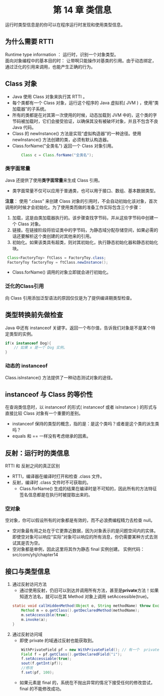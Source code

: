 # <center> 第 14 章 类信息 </center> #
运行时类型信息是的你可以在程序运行时发现和使用类型信息。

## 为什么需要 RTTI
Runtime type information ： 运行时，识别一个对象类型。<br>
面向对象编程中的基本目的时： 让带啊只能操作对基类的引用。由于动态绑定，通过泛化的引用来调用，也能产生正确的行为。

## Class 对象
- Java 使用 Class 对象来执行其 RTTI 。
- 每个类都有一个 Class 对象，运行这个程序的 Java 虚拟机( JVM ) ，使用“类加载器”的子系统。
- 所有的类都是在对其第一次使用的时候，动态加载到 JVM 中的，这个类的字节码被加载时，它们会接受验证，以确保其没有被破坏对象，并且不包含不良 Java 代码。
- Class 的 newInstance() 方法是实现“虚拟构造器”的一种途径。使用 newInstance() 方法创建的类，必须有默认构造器。
- Class.forName("全类名") 返回一个 Class 对象引用。
    ```java
        Class c = Class.forName("全类名");
    ```

### 类字面常量
Java 还提供了使用**类字面常量**来生成 Class 引用。
- 类字面常量不仅可以应用于普通类，也可以用于接口、数组、基本数据类型。

**注意**： 使用 “.class” 来创建 Class 对象的引用时，不会自动初始化该对象，首次调用的时候才会初始化。为了使用类而做的准备工作实际包含三个步骤：
1. 加载，这是由类加载器执行的。该步骤查找字节码，并从这些字节码中创建一个 Class 对象。
2. 链接。在链接阶段将验证类中的字节码，为静态域分配存储空间，如果必需的话还要解析这个类创建的对其他来的引用。
3. 初始化。如果该类具有超类，则对其初始化，执行静态初始化器和静态初始化块。 
```java
 Class<FactoryToy> ftClass = FactoryToy.class;
 FactoryToy factoryToy = ftClass.newInstance();
```
- Class.forName() 调用的对象立即就会进行初始化。

### 泛化的Class引用
向 Class 引用添加泛型语法的原因仅仅是为了提供编译期类型检查。

## 类型转换前先做检查
Java 中还有 instanceof 关键字。返回一个布尔值，告诉我们对象是不是某个特定类型的实例。
```java
if(x instanceof Dog){
    // 如果 x 是一个 Dog 实例。
}
```
### 动态的 instanceof
Class.isInstance() 方法提供了一种动态测试对象的途径。

## instanceof 与 Class 的等价性
在查询类信息时，以 instanceof 的形式( instanceof 或者 isInstance ) 的形式与直接比较 Class 对象有一个重要的差别。
- instanceof 保持的类型的概念，指的是：是这个类吗？或者是这个类的派生类吗？
- equals 和 == 一样没有考虑继承的因素。

## 反射：运行时的类信息
RTTI 和 反射之间的真正区别
 - RTTI，编译器在编译时打开和检查 .class 文件。
 - 反射，编译时 .class 文件时不可获取的。
    - Class.forName() 生成的结果在编译时是不可知的，因此所有的方法特征签名信息都是在执行时被提取出来的。

### 空对象
空对象，你可以假设所有的对象都是有效的，而不必浪费编程精力去检查 null。
- 空对象最有用之处在于它更靠近数据，因为对象表示的是问题空间内的实体。 即使空对象可以响应“实际”对象可以响应的所有消息，你仍需要某种方式去测试其是否为空。
- 空对象都是单例，因此这里将其作为静态 final 实例创建。
实例代码： src/com/yhj/chapter14

## 接口与类型信息
1. 通过反射访问方法
    - 通过使用反射，仍旧可以到达并调用所有方法，甚至是**private**方法！如果知道方法名，就可以在其 Method 对象上调用 setAccessible(true)。
    ```java
    static void callHiddenMethod(Object o, String methodName) throw Exception{
        Method m = o.getClass().getDeclaredMethod(methodName);
        m.setAccessible(true);
        m.invoke(a);
    }
    ```
2. 通过反射访问域
    - 即使 private 的域通过反射也能获取到。
    ```java
        WithPrivateField pf = new WithPrivateField(); // 有一个  private int i 
        Field f = pf.getClass().getDeclaredField("i");
        f.setAccessiable(true);
        sout(f.getInt(pf));
        //修改
        f.set(pf, 100);
    ```
    - 如果元素是 final 的，系统在不抛出异常的情况下接受任何的修改尝试，final 的不能修改成功。